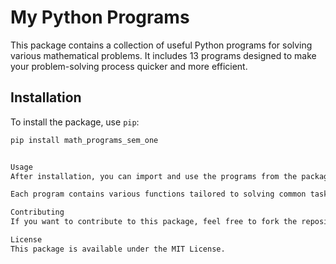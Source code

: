 # My Python Programs

This package contains a collection of useful Python programs for solving various mathematical problems. It includes 13 programs designed to make your problem-solving process quicker and more efficient.

## Installation

To install the package, use `pip`:

```bash
pip install math_programs_sem_one


Usage
After installation, you can import and use the programs from the package like this:

Each program contains various functions tailored to solving common tasks, reducing the time spent on repetitive calculations.

Contributing
If you want to contribute to this package, feel free to fork the repository, make changes, and submit a pull request!

License
This package is available under the MIT License.